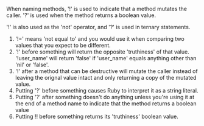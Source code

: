 When naming methods, '!' is used to indicate that a method mutates the caller.
'?' is used when the method returns a boolean value.

'!' is also used as the 'not' operator, and '?' is used in ternary statements.

1. '!=' means 'not equal to' and you would use it when comparing two values
that you expect to be different.
2. '!' before something will return the opposite 'truthiness' of that value.
'!user_name' will return 'false' if 'user_name' equals anything other than 'nil'
or 'false'.
3. '!' after a method that can be destructive will mutate the caller instead of
leaving the orignal value intact and only returning a copy of the mutated value.
4. Putting '?' before something causes Ruby to interpret it as a string literal.
5. Putting '?' after something doesn't do anything unless you're using it at the
end of a method name to indicate that the method returns a boolean value
6. Putting !! before something returns its 'truthiness' boolean value.